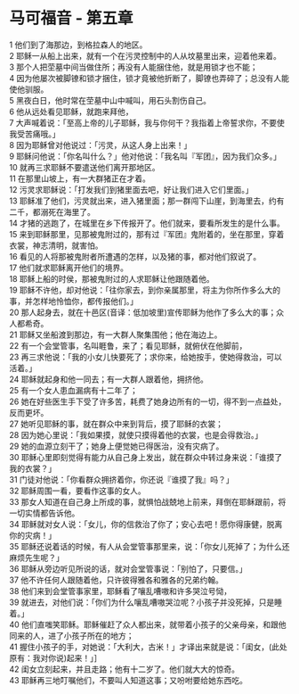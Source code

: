 # 马可福音 - 第五章
  
 1 他们到了海那边，到格拉森人的地区。  
 2 耶稣一从船上出来，就有一个在污灵控制中的人从坟墓里出来，迎着他来着。  
 3 那个人把茔墓中间当做住所；再没有人能捆住他，就是用锁才也不能；  
 4 因为他屡次被脚镣和锁才捆住，锁才竟被他折断了，脚镣也弄碎了；总没有人能使他驯服。  
 5 黑夜白日，他时常在茔墓中山中喊叫，用石头割伤自己。  
 6 他从远处看见耶稣，就跑来拜他，  
 7 大声喊着说：「至高上帝的儿子耶稣，我与你何干？我指着上帝誓求你，不要使我受苦痛哦。」  
 8 因为耶稣曾对他说过：「污灵，从这人身上出来！」  
 9 耶稣问他说：「你名叫什么？」他对他说：「我名叫『军团』，因为我们众多。」  
 10 就再三求耶稣不要遣送他们离开那地区。  
 11 在那里山坡上，有一大群猪正在才着。  
 12 污灵求耶稣说：「打发我们到猪里面去吧，好让我们进入它们里面。」  
 13 耶稣准了他们，污灵就出来，进入猪里面；那一群闯下山崖，到海里去，约有二千，都溺死在海里了。  
 14 才猪的逃跑了，在城里在乡下传报开了。他们就来，要看所发生的是什么事。  
 15 来到耶稣那里，见那被鬼附过的，那有过『军团』鬼附着的，坐在那里，穿着衣裳，神志清明，就害怕。  
 16 看见的人将那被鬼附者所遭遇的怎样，以及猪的事，都对他们叙说了。  
 17 他们就求耶稣离开他们的境界。  
 18 耶稣上船的时侯，那被鬼附过的人求耶稣让他跟随着他。  
 19 耶稣不许他，却对他说：「往你家去，到你亲属那里，将主为你所作多么大的事，并怎样地怜恤你，都传报他们。」  
 20 那人起身去，就在十邑区(音译：低加坡里)宣传耶稣为他作了多么大的事；众人都希奇。  
 21 耶稣又坐船渡到那边，有一大群人聚集围他；他在海边上。  
 22 有一个会堂管事，名叫睚鲁，来了；看见耶稣，就俯伏在他脚前，  
 23 再三求他说：「我的小女儿快要死了；求你来，给她按手，使她得救治，可以活着。」  
 24 耶稣就起身和他一同去；有一大群人跟着他，拥挤他。  
 25 有一个女人患血漏病有十二年了；  
 26 她在好些医生手下受了许多苦，耗费了她身边所有的一切，得不到一点益处，反而更坏。  
 27 她听见耶稣的事，就在群众中来到背后，摸了耶稣的衣裳；  
 28 因为她心里说：「我如果摸，就使只摸得着他的衣裳，也是会得救治。」  
 29 她的血源立刻干了；她身上便觉她已得医治，没有灾病了。  
 30 耶稣心里即刻觉得有能力从自己身上发出，就在群众中转过身来说：「谁摸了我的衣裳？」  
 31 门徒对他说：「你看群众拥挤着你，你还说『谁摸了我』吗？」  
 32 耶稣周围一看，要看作这事的女人。  
 33 那女人知道在自己身上所成的事，就惧怕战兢地上前来，拜倒在耶稣跟前，将一切实情都告诉他。  
 34 耶稣就对女人说：「女儿，你的信救治了你了；安心去吧！愿你得康健，脱离你的灾病！」  
 35 耶稣还说着话的时候，有人从会堂管事那里来，说：「你女儿死掉了；为什么还麻烦先生呢？」  
 36 耶稣从旁边听见所说的话，就对会堂管事说：「别怕了，只要信。」  
 37 他不许任何人跟随着他，只许彼得雅各和雅各的兄弟约翰。  
 38 他们来到会堂管事家里，耶稣看了嚷乱嘈嗷和许多哭泣号恸，  
 39 就进去，对他们说：「你们为什么嚷乱嘈嗷哭泣呢？小孩子并没死掉，只是睡着。」  
 40 他们直嗤笑耶稣。耶稣催赶了众人都出来，就带着小孩子的父亲母亲，和跟他同来的人，进了小孩子所在的地方；  
 41 握住小孩子的手，对她说：「大利大，古米！」才译出来就是说：「闺女，(此处原有：我对你说)起来！」］  
 42 闺女立刻起来，并且走路；他有十二岁了。他们就大大的惊奇。  
 43 耶稣再三地叮嘱他们，不要叫人知道这事；又吩咐要给她东西吃。